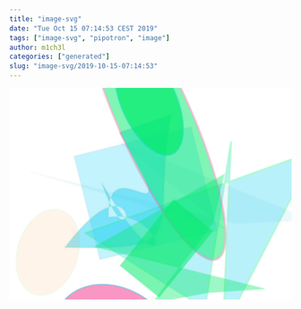 ```yaml
---
title: "image-svg"
date: "Tue Oct 15 07:14:53 CEST 2019"
tags: ["image-svg", "pipotron", "image"]
author: m1ch3l
categories: ["generated"]
slug: "image-svg/2019-10-15-07:14:53"
---
```


![](image.svg)
